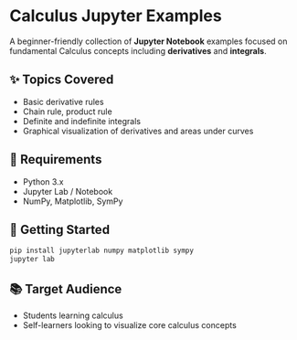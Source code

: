 # Calculus Jupyter Examples

A beginner-friendly collection of **Jupyter Notebook** examples focused on fundamental Calculus concepts including **derivatives** and **integrals**.

## ✨ Topics Covered
- Basic derivative rules
- Chain rule, product rule
- Definite and indefinite integrals
- Graphical visualization of derivatives and areas under curves

## 🔧 Requirements
- Python 3.x
- Jupyter Lab / Notebook
- NumPy, Matplotlib, SymPy

## 🚀 Getting Started
```bash
pip install jupyterlab numpy matplotlib sympy
jupyter lab
```

## 📚 Target Audience
- Students learning calculus
- Self-learners looking to visualize core calculus concepts
